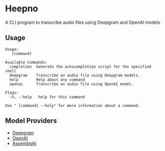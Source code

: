 # Heepno

A CLI program to transcribe audio files using Deepgram and OpenAI models

## Usage

```
Usage:
   [command]

Available Commands:
  completion  Generate the autocompletion script for the specified shell
  deepgram    Transcribe an audio file using Deepgram models.
  help        Help about any command
  openai      Transcribe an audio file using OpenAI model.

Flags:
  -h, --help   help for this command

Use " [command] --help" for more information about a command.
```

## Model Providers

- [Deepgram](https://developers.deepgram.com/docs/models-languages-overview)
- [OpenAI](https://openai.com/)
- [AssemblyAI](https://www.assemblyai.com/docs/getting-started/supported-languages)